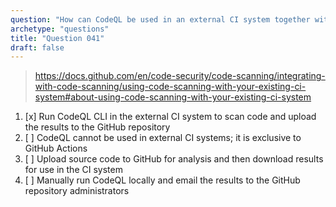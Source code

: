 ```yaml
---
question: "How can CodeQL be used in an external CI system together with GitHub repositories?"
archetype: "questions"
title: "Question 041"
draft: false
---
```


> https://docs.github.com/en/code-security/code-scanning/integrating-with-code-scanning/using-code-scanning-with-your-existing-ci-system#about-using-code-scanning-with-your-existing-ci-system
1. [x] Run CodeQL CLI in the external CI system to scan code and upload the results to the GitHub repository
1. [ ] CodeQL cannot be used in external CI systems; it is exclusive to GitHub Actions
1. [ ] Upload source code to GitHub for analysis and then download results for use in the CI system
1. [ ] Manually run CodeQL locally and email the results to the GitHub repository administrators
